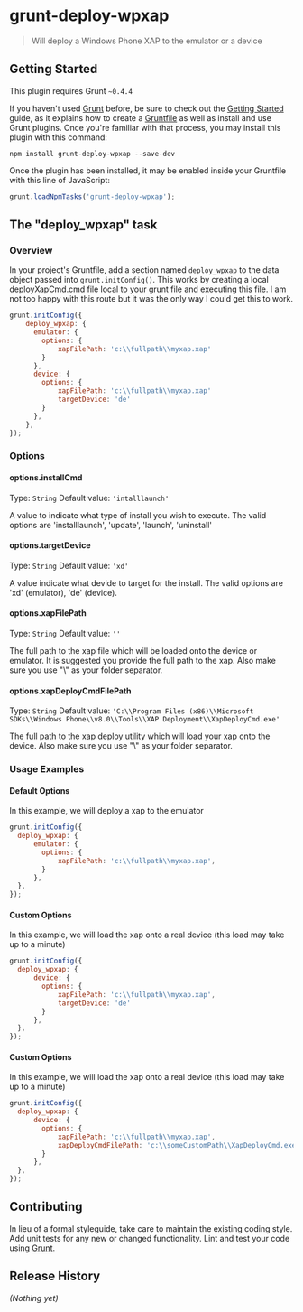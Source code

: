 # grunt-deploy-wpxap

> Will deploy a Windows Phone XAP to the emulator or a device

## Getting Started
This plugin requires Grunt `~0.4.4`

If you haven't used [Grunt](http://gruntjs.com/) before, be sure to check out the [Getting Started](http://gruntjs.com/getting-started) guide, as it explains how to create a [Gruntfile](http://gruntjs.com/sample-gruntfile) as well as install and use Grunt plugins. Once you're familiar with that process, you may install this plugin with this command:

```shell
npm install grunt-deploy-wpxap --save-dev
```

Once the plugin has been installed, it may be enabled inside your Gruntfile with this line of JavaScript:

```js
grunt.loadNpmTasks('grunt-deploy-wpxap');
```

## The "deploy_wpxap" task

### Overview
In your project's Gruntfile, add a section named `deploy_wpxap` to the data object passed into `grunt.initConfig()`.
This works by creating a local deployXapCmd.cmd file local to your grunt file and executing this file.  I am not too happy
with this route but it was the only way I could get this to work.

```js
grunt.initConfig({
    deploy_wpxap: {
      emulator: {
        options: {
            xapFilePath: 'c:\\fullpath\\myxap.xap'
        }
      },
      device: {
        options: {
            xapFilePath: 'c:\\fullpath\\myxap.xap'
            targetDevice: 'de'
        }
      },
    },
});
```

### Options

#### options.installCmd
Type: `String`
Default value: `'intalllaunch'`

A value to indicate what type of install you wish to execute.  The valid options are 'installlaunch', 'update', 'launch', 'uninstall'

#### options.targetDevice
Type: `String`
Default value: `'xd'`

A value indicate what devide to target for the install.  The valid options are 'xd' (emulator), 'de' (device).

#### options.xapFilePath
Type: `String`
Default value: `''`

The full path to the xap file which will be loaded onto the device or emulator.  It is suggested you provide the full path to the xap.  Also make sure you use "\\" as your folder separator.

#### options.xapDeployCmdFilePath
Type: `String`
Default value: `'C:\\Program Files (x86)\\Microsoft SDKs\\Windows Phone\\v8.0\\Tools\\XAP Deployment\\XapDeployCmd.exe'`

The full path to the xap deploy utility which will load your xap onto the device.  Also make sure you use "\\" as your folder separator.

### Usage Examples

#### Default Options
In this example, we will deploy a xap to the emulator 

```js
grunt.initConfig({
  deploy_wpxap: {
      emulator: {
        options: {
            xapFilePath: 'c:\\fullpath\\myxap.xap',            
        }
      },
  },
});
```

#### Custom Options
In this example, we will load the xap onto a real device (this load may take up to a minute)

```js
grunt.initConfig({
  deploy_wpxap: {
      device: {
        options: {
            xapFilePath: 'c:\\fullpath\\myxap.xap', 
            targetDevice: 'de'
        }
      },
  },
});
```


#### Custom Options
In this example, we will load the xap onto a real device (this load may take up to a minute)

```js
grunt.initConfig({
  deploy_wpxap: {
      device: {
        options: {
            xapFilePath: 'c:\\fullpath\\myxap.xap', 
            xapDeployCmdFilePath: 'c:\\someCustomPath\\XapDeployCmd.exe',
        }
      },
  },
});
```

## Contributing
In lieu of a formal styleguide, take care to maintain the existing coding style. Add unit tests for any new or changed functionality. Lint and test your code using [Grunt](http://gruntjs.com/).

## Release History
_(Nothing yet)_
